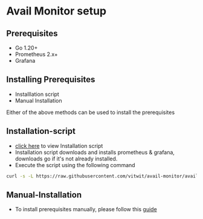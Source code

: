 # Avail Monitor setup

## Prerequisites

- Go 1.20+
- Prometheus 2.x+
- Grafana

## Installing Prerequisites

- Installlation script
- Manual Installation

Either of the above methods can be used to install the prerequisites

## Installation-script

- [click here](./scripts/prerequisites.sh) to view Installation script
- Installation script downloads and installs prometheus & grafana, downloads go if it's not already installed.
- Execute the script using the following command

```bash
curl -s -L https://raw.githubusercontent.com/vitwit/avail-monitor/avail-develop/scripts/prerequisites.sh 
```

## Manual-Installation

- To install prerequisites manually, please follow this [guide](./docs/prerequisite_manual.md)




